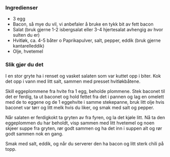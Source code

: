 
### Ingredienser
- 3 egg
- Bacon, så mye du vil, vi anbefaler å bruke en tykk bit av fett bacon
- Salat (bruk gjerne 1-2 isbergsalat eller 3-4 hjertesalat avhengig av hvor sulten du er)
- Hvitløk, ca. 4-5 båter o Paprikapulver, salt, pepper, eddik (bruk gjerne kantarelleddik)
- Olje, hvetemel

### Slik gjør du det
I en stor gryte ha i renset og vasket salaten som var kuttet opp i biter. Kok det opp i vann med litt salt, sammen med presset hvitløkbåtene.

 Skill eggeplommene fra hvite fra 1 egg, beholde plommene. Stek baconet til det er ferdig, ta ut baconet og hold fettet fra det i pannen og lag en omelett med de to eggene og de 1 eggehvite i samme stekepanne, bruk litt olje hvis baconet var tørr og litt melk hvis du liker, og smak med salt og pepper.

 Når salaten er ferdigkokt ta gryten av fra fyren, og la det kjøle litt. Nå ta den eggeplommen du har beholdt, visp sammen med litt hvetemel og noen skjeer suppe fra gryten, rør godt sammen og ha det inn i suppen alt og rør godt sammen nok en gang.

 Smak med salt, eddik, og når du serverer den ha bacon og litt sterk chili på topp.